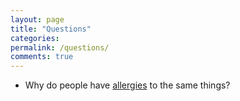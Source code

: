 ```yaml
---
layout: page
title: "Questions"
categories: 
permalink: /questions/
comments: true
---
```

- Why do people have [allergies](https://mcnamara.website/allergies) to the same things?